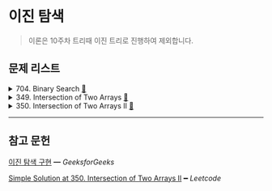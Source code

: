# 이진 탐색

> 이론은 10주차 트리때 이진 트리로 진행하여 제외합니다.

## 문제 리스트

<details>
<summary>704. Binary Search
  <a href="https://leetcode.com/problems/binary-search/">👊</a>
</summary>

### 문제 풀이

```js
/**
 * @param {number[]} nums
 * @param {number} target
 * @return {number}
 * 
 * time:    O(log n)
 * space:   O(log n)
 */
var search = function (nums, target) {
  function binarySearch(start, end) {
    if (start > end)
      return;

    const middle = Math.floor((start + end) / 2);

    if (nums[middle] === target)
      return middle;

    if (nums[middle] > target)
      return binarySearch(start, middle - 1);
    else
      return binarySearch(middle + 1, end);
  }

  const result = binarySearch(0, nums.length - 1);
  return isNaN(result) ? -1 : result;
};
```

</details>

<details>
<summary>349. Intersection of Two Arrays
  <a href="https://leetcode.com/problems/intersection-of-two-arrays/">👊</a>
</summary>

### 문제 회고

자바스크립트 sort 배열 메소드의 기본 정렬 순서는 다음과 같다.

    기본 정렬 순서는 문자열의 유니코드 코드 포인트를 따릅니다. ━ MDN

때문에 숫자 정렬 순서를 따르도록 compare 함수를 구현해줘야한다.

### 문제 풀이

```js
/**
 * @param {number[]} nums1
 * @param {number[]} nums2
 * @return {number[]}
 * 
 * m as nums1
 * n as nums2
 *
 * time:    O(m log n)
 * space:   O(m)
 */
var intersection = function (nums1, nums2) {
  nums2.sort((a, b) => a - b);

  const result = new Set();

  for (const num of nums1) {
    const idx = binarySearch(
      start = 0,
      end = nums2.length - 1,
      nums = nums2,
      target = num
    );

    if (isNaN(idx))
      continue;

    result.add(num);
  }

  return [...result];
};

var binarySearch = function (start, end, nums, target) {
  if (start > end)
    return;

  const middle = Math.floor((start + end) / 2);

  if (nums[middle] === target)
    return middle;

  if (nums[middle] > target)
    return binarySearch(start, middle - 1, nums, target);
  else
    return binarySearch(middle + 1, end, nums, target);
}
```
</details>

<details>
<summary>350. Intersection of Two Arrays II
  <a href="https://leetcode.com/problems/intersection-of-two-arrays-ii/">👊</a>
</summary>

### 문제 회고

`349번`과 비교하여 본 문제는 탐색 대상인 nums2의 인덱스를 기억해야한다.

따라서 이진 탐색을 마친 요소는 marking을 해두어야하는데,

처음 접근을 `undefined`로 매겼지만 이진 탐색시 탐색 대상에서 제외시키지 못했다.

따라서, `-Infinity`를 주어 해결하였다.

### 문제 풀이

```js
/**
 * @param {number[]} nums1
 * @param {number[]} nums2
 * @return {number[]}
 * 
 * m as nums1
 * n as nums2
 *
 * time:    O(mn log n)
 *          for             →     O(m)
 *            binarySearch  →     O(log n)
 *            sort          →     O(n log n)
 * space:   O(n)
 */
var intersect = function (nums1, nums2) {
  nums1.sort((a, b) => a - b);
  nums2.sort((a, b) => a - b);

  const result = [];

  for (const num of nums1) {
    const idx = binarySearch(
      start = 0,
      end = nums2.length - 1,
      nums = nums2,
      target = num
    );

    if (isNaN(idx))
      continue;

    nums2[idx] = -Infinity;
    nums2.sort((a, b) => a - b);
    result.push(num);
  }

  return result;
};

var binarySearch = function (start, end, nums, target) {
  if (start > end)
    return;

  const middle = Math.floor((start + end) / 2);

  if (isNaN(nums[middle]))
    return;

  if (nums[middle] === target)
    return middle;

  if (nums[middle] > target)
    return binarySearch(start, middle - 1, nums, target);
  else
    return binarySearch(middle + 1, end, nums, target);
}
```
</details>

<hr/>

## 참고 문헌

[이진 탐색 구현](https://www.geeksforgeeks.org/binary-search-in-javascript/) ━ *GeeksforGeeks*

[Simple Solution at 350. Intersection of Two Arrays II](https://leetcode.com/problems/intersection-of-two-arrays-ii/discuss/2154281/Javascript-TIPs-for-Binary-Search) ━ *Leetcode*